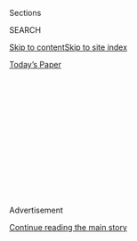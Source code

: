 <div id="app">

<div>

<div>

<div>

<div class="NYTAppHideMasthead css-1q2w90k e1suatyy0">

<div class="section css-ui9rw0 e1suatyy2">

<div class="css-eph4ug er09x8g0">

<div class="css-6n7j50">

</div>

<span class="css-1dv1kvn">Sections</span>

<div class="css-10488qs">

<span class="css-1dv1kvn">SEARCH</span>

</div>

[Skip to content](#site-content)[Skip to site
index](#site-index)

</div>

<div class="css-10698na e1huz5gh0">

</div>

</div>

<div id="masthead-bar-one" class="section hasLinks css-15hmgas e1csuq9d3">

<div class="css-uqyvli e1csuq9d0">

</div>

<div class="css-1uqjmks e1csuq9d1">

</div>

<div class="css-9e9ivx">

[](https://myaccount.nytimes3xbfgragh.onion/auth/login?response_type=cookie&client_id=vi)

</div>

<div class="css-1bvtpon e1csuq9d2">

[Today’s
Paper](https://www.nytimes3xbfgragh.onion/section/todayspaper)

</div>

</div>

</div>

</div>

<div data-aria-hidden="false">

<div id="site-content" data-role="main">

<div>

<div class="css-1aor85t" style="opacity:0.000000001;z-index:-1;visibility:hidden">

<div class="css-1hqnpie">

<div class="css-epjblv">

<span class="css-17xtcya">[Opinion](/section/opinion)</span><span class="css-x15j1o">|</span><span class="css-fwqvlz">Sex
Does Not Mean Gender. Equating Them Erases Trans
Lives.</span>

</div>

<div class="css-k008qs">

<div class="css-1iwv8en">

<span class="css-18z7m18"></span>

<div>

</div>

</div>

<span class="css-1n6z4y">https://nyti.ms/2B0Nddg</span>

<div class="css-1705lsu">

<div class="css-4xjgmj">

<div class="css-4skfbu" data-role="toolbar" data-aria-label="Social Media Share buttons, Save button, and Comments Panel with current comment count" data-testid="share-tools">

  - 
  - 
  - 
  - 
    
    <div class="css-6n7j50">
    
    </div>

  - 

</div>

</div>

</div>

</div>

</div>

</div>

<div id="NYT_TOP_BANNER_REGION" class="css-13pd83m">

</div>

<div id="top-wrapper" class="css-1sy8kpn">

<div id="top-slug" class="css-l9onyx">

Advertisement

</div>

[Continue reading the main
story](#after-top)

<div class="ad top-wrapper" style="text-align:center;height:100%;display:block;min-height:250px">

<div id="top" class="place-ad" data-position="top" data-size-key="top">

</div>

</div>

<div id="after-top">

</div>

</div>

<div>

<div class="css-v5btjw etb61u70">

<div class="css-v05ibm etb61u71">

[Opinion](/section/opinion)

</div>

</div>

<div id="sponsor-wrapper" class="css-1hyfx7x">

<div id="sponsor-slug" class="css-19vbshk">

Supported by

</div>

[Continue reading the main
story](#after-sponsor)

<div id="sponsor" class="ad sponsor-wrapper" style="text-align:center;height:100%;display:block">

</div>

<div id="after-sponsor">

</div>

</div>

<div class="css-186x18t">

</div>

<div class="css-1vkm6nb ehdk2mb0">

# Sex Does Not Mean Gender. Equating Them Erases Trans Lives.

</div>

Embracing the experiences of trans people means leaving old vocabularies
behind.

<div class="css-18e8msd">

<div class="css-vp77d3 epjyd6m0">

<div class="css-1baulvz">

By <span class="css-1baulvz last-byline" itemprop="name">Devin Michelle
Bunten</span>

<div class="css-8atqhb">

Ms. Bunten teaches urban planning at M.I.T.

</div>

</div>

</div>

  - June 23,
    2020

  - 
    
    <div class="css-4xjgmj">
    
    <div class="css-d8bdto" data-role="toolbar" data-aria-label="Social Media Share buttons, Save button, and Comments Panel with current comment count" data-testid="share-tools">
    
      - 
      - 
      - 
      - 
        
        <div class="css-6n7j50">
        
        </div>
    
      - 
    
    </div>
    
    </div>

</div>

<div class="css-79elbk" data-testid="photoviewer-wrapper">

<div class="css-z3e15g" data-testid="photoviewer-wrapper-hidden">

</div>

<div class="css-1a48zt4 ehw59r15" data-testid="photoviewer-children">

![<span class="css-16f3y1r e13ogyst0" data-aria-hidden="true">Aimee
Stephens, seated, listened to a news conference in October after
arguments in her Supreme Court case about employment discrimination
against transgender and gay
people.</span><span class="css-cnj6d5 e1z0qqy90" itemprop="copyrightHolder"><span class="css-1ly73wi e1tej78p0">Credit...</span><span><span>Susan
Walsh/Associated
Press</span></span></span>](https://static01.graylady3jvrrxbe.onion/images/2020/06/26/opinion/23bunten1/merlin_162381234_2e047a48-1cb9-417e-b698-2fda980db093-articleLarge.jpg?quality=75&auto=webp&disable=upscale)

</div>

</div>

</div>

<div class="section meteredContent css-1r7ky0e" name="articleBody" itemprop="articleBody">

<div class="css-1fanzo5 StoryBodyCompanionColumn">

<div class="css-53u6y8">

Men menstruate. Some have even given birth. Women with penises and
prominent larynxes walk the streets and use the ladies’ restroom.
Nonbinary people wear binders and use they/them pronouns. It’s 2020.

The Trump administration would like to turn back the clock. This month,
the administration [finalized a
rule](https://www.nytimes3xbfgragh.onion/2020/06/12/us/politics/trump-transgender-rights.html)
that would erase nondiscrimination protections for trans people in the
provision of health care. The administration’s mode of attack is
linguistic. Trans people live in the space between “gender” and “sex,”
and the new rule aims to erase us by conflating the concepts.

A full embrace of this new trans reality will mean leaving behind old
vocabularies. Some changes are simple: We can speak of trans mothers and
brothers and siblings as easily as of any other family member. Others
are more contested. “They” as a singular pronoun is not without its
detractors, [Shakespeare
aside](http://itre.cis.upenn.edu/~myl/languagelog/archives/002748.html).
And some words will need to be reconfigured entirely. The “feminine **
products” aisle offers tampons and pads and diva cups — tools for
managing the biological function of menstruation. Again, some men
menstruate. So why not simply call these menstrual products?

“Sex” is a biological framework, a panoply of possibility on its own.
“Sex” needs precise words like “male” and “female” and “intersex” to
describe the origins, components and functions of bodies. But we can’t
maintain this precision if we use words about sex ** to describe gender
** — the social and political roles and possibilities we take on as
women, as men, [as something
else](https://www.nytimes3xbfgragh.onion/interactive/2018/11/16/magazine/tech-design-instagram-gender.html?action=click&module=RelatedCoverage&pgtype=Article&region=Footer)
or [none of the
above](https://www.nytimes3xbfgragh.onion/2019/06/04/magazine/gender-nonbinary.html).

</div>

</div>

<div class="css-1fanzo5 StoryBodyCompanionColumn">

<div class="css-53u6y8">

That is to say: Stop using “male” and “female” to refer to men and
women. In fact, stop using sex-based words to refer to people at all.
They’re words for bodies, not for people with hearts and souls and
minds.

Anti-trans revanchists have centered their battles in wordplay — if you
can call it that. J.K. Rowling, in a [recent
tweet](https://twitter.com/jk_rowling/status/1269382518362509313), noted
that “people who menstruate” were once referred to as “Wumben? Wimpund?
Woomud?” (She meant “women.” There’s that wordplay.)

She also argued, “[If sex isn’t
real,](https://twitter.com/jk_rowling/status/1269389298664701952) the
lived reality of women globally is erased” and “erasing the concept of
sex removes the ability of many to meaningfully discuss their lives.”
Ms. Rowling’s linguistic wizardry cloaks her political goal, to assign
gender purely by sex, and therefore relegate trans-ness to a closet
[under the
stairs](https://harrypotter.fandom.com/wiki/Cupboard_Under_the_Stairs).

It should be noted that trans people do not generally believe sex is not
real; indeed, discomfort with the sex of our bodies is a frequent
challenge for trans people. Ms. Rowling knows this, since she knows what
the word “trans” means. Words hold power, and it’s no surprise that
pushback to a rising trans presence has come in the form of definitional
conservatism.

But the battle extends beyond language, and Ms. Rowling’s semantic
battle has been taken to new theaters by the Trump administration. From
our
[schools](https://www.nytimes3xbfgragh.onion/2018/10/21/us/politics/transgender-trump-administration-sex-definition.html)
to our
[hospitals](https://www.nytimes3xbfgragh.onion/2020/06/12/us/politics/trump-transgender-rights.html)
to [the federal work
force](https://www.nytimes3xbfgragh.onion/2019/12/06/us/politics/trump-transgender-rights.html),
the administration has pursued new rules that define trans people out of
existence. This is an attack on trans lives. As with Ms. Rowling, the
language of the proposed rules is the language of bodies: the social
roles of “man” and “woman” are the only two available, and we are all
assigned one at birth according to our bodies. (Intersex individuals
will note that false binaries are not limited to social roles.)

</div>

</div>

<div class="css-1fanzo5 StoryBodyCompanionColumn">

<div class="css-53u6y8">

Last week, the judiciary offered trans people some relief. The [Supreme
Court
ruled](https://www.supremecourt.gov/opinions/19pdf/17-1618_hfci.pdf),
“An employer who fires an individual merely for being gay or
transgender violates Title VII,” which prohibits employers from
discriminating based on sex. Aimee Stephens, a trans woman and a
plaintiff in the case, was fired after notifying her employer she would
be transitioning. As the court argued, she was fired because of her sex.
**** The logic is impeccable. The only difference between a trans woman
and a cisgender woman is the sex assigned to her at birth: Firing a
trans woman but keeping a cis woman *must* be discrimination based on
sex, which is illegal.

In finding for Aimee Stephens, the Supreme Court reinforced the
centrality of bodies to the word “sex,” while undermining the
patriarchal belief that our bodies should determine our gender.
Unfortunately, the protections depend on the language of the 1964 Civil
Rights Act and remain as limited as the imaginations of its authors.
While male and female people are protected classes, nonbinary or
genderqueer people may not have enforceable rights — say, to a
gender-neutral bathroom — under the act.

Clarity in language provides social and linguistic accommodation for
those of us traditionally denied both. The battle for civil rights *is*
the battle over words. Denying trans people passports because our gender
doesn’t match the sex assigned to us at birth limits freedom of
movement. For trans immigrants and [asylum
seekers](https://www.hrc.org/blog/the-precarious-position-of-transgender-immigrants-and-asylum-seekers),
this restricts access to families abroad. Denying trans people access to
bathrooms on the basis of sex denies us access to public spaces. (Can
you imagine spending a day at school or work without using the bathroom?
If you can’t pee, you don’t have access.)

When you use words like “male” as shorthand for those privileged by the
patriarchy, you leave trans women uncertain whether you have our backs
or — like the Trump administration and J.K. Rowling — you are trying to
write us out of existence. It’s impossible to dismantle the patriarchy
while wearing a “pussy hat.”

The anti-trans clique would pursue legal restrictions where nature has
concocted something more anarchic. But we are already here, being trans,
at your job, on your block, in your bathroom. And we deserve no less.
Rooting our social possibilities in our bodies is an abandonment of our
humanity in favor of mere anatomy.

Devin Michelle Bunten ([@devin\_mb](https://twitter.com/devin_mb)) is a
writer and an assistant professor of urban economics and housing at
M.I.T.

*The Times is committed to publishing* [*a diversity of
letters*](https://www.nytimes3xbfgragh.onion/2019/01/31/opinion/letters/letters-to-editor-new-york-times-women.html)
*to the editor. We’d like to hear what you think about this or any of
our articles. Here are some*
[*tips*](https://help.nytimes3xbfgragh.onion/hc/en-us/articles/115014925288-How-to-submit-a-letter-to-the-editor)*.
And here’s our email:*
[*letters@NYTimes.com*](mailto:letters@NYTimes.com)*.*

*Follow The New York Times Opinion section on*
[*Facebook*](https://www.facebookcorewwwi.onion/nytopinion)*,* [*Twitter
(@NYTopinion)*](http://twitter.com/NYTOpinion) *and*
[*Instagram*](https://www.instagram.com/nytopinion/)*.*

</div>

</div>

</div>

<div>

</div>

<div>

</div>

<div>

</div>

<div>

<div id="bottom-wrapper" class="css-1ede5it">

<div id="bottom-slug" class="css-l9onyx">

Advertisement

</div>

[Continue reading the main
story](#after-bottom)

<div id="bottom" class="ad bottom-wrapper" style="text-align:center;height:100%;display:block;min-height:90px">

</div>

<div id="after-bottom">

</div>

</div>

</div>

</div>

</div>

## Site Index

<div>

</div>

## Site Information Navigation

  - [© <span>2020</span> <span>The New York Times
    Company</span>](https://help.nytimes3xbfgragh.onion/hc/en-us/articles/115014792127-Copyright-notice)

<!-- end list -->

  - [NYTCo](https://www.nytco.com/)
  - [Contact
    Us](https://help.nytimes3xbfgragh.onion/hc/en-us/articles/115015385887-Contact-Us)
  - [Work with us](https://www.nytco.com/careers/)
  - [Advertise](https://nytmediakit.com/)
  - [T Brand Studio](http://www.tbrandstudio.com/)
  - [Your Ad
    Choices](https://www.nytimes3xbfgragh.onion/privacy/cookie-policy#how-do-i-manage-trackers)
  - [Privacy](https://www.nytimes3xbfgragh.onion/privacy)
  - [Terms of
    Service](https://help.nytimes3xbfgragh.onion/hc/en-us/articles/115014893428-Terms-of-service)
  - [Terms of
    Sale](https://help.nytimes3xbfgragh.onion/hc/en-us/articles/115014893968-Terms-of-sale)
  - [Site
    Map](https://spiderbites.nytimes3xbfgragh.onion)
  - [Help](https://help.nytimes3xbfgragh.onion/hc/en-us)
  - [Subscriptions](https://www.nytimes3xbfgragh.onion/subscription?campaignId=37WXW)

</div>

</div>

</div>

</div>

